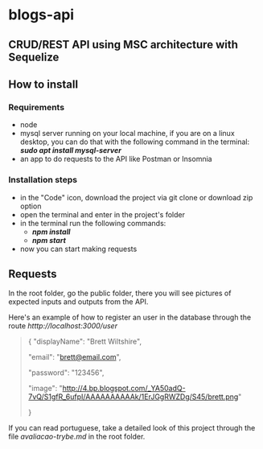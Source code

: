 # blogs-api
## CRUD/REST API using MSC architecture with Sequelize

## How to install

### Requirements
  - node
  - mysql server running on your local machine, if you are on a linux desktop, you can do that with the following command in the terminal: ***sudo apt install mysql-server***
  - an app to do requests to the API like Postman or Insomnia

### Installation steps
  - in the "Code" icon, download the project via git clone or download zip option
  - open the terminal and enter in the project's folder
  - in the terminal run the following commands:
      - ***npm install***
      - ***npm start***
  - now you can start making requests

## Requests
In the root folder, go the public folder, there you will see pictures of expected inputs and outputs from the API.

Here's an example of how to register an user in the database through the route *htttp://localhost:3000/user*

> {
  > "displayName": "Brett Wiltshire",
  >
  > "email": "brett@email.com",
  >
  > "password": "123456",
  >
  > "image": "http://4.bp.blogspot.com/_YA50adQ-7vQ/S1gfR_6ufpI/AAAAAAAAAAk/1ErJGgRWZDg/S45/brett.png"
  >
> }

If you can read portuguese, take a detailed look of this project through the file *avaliacao-trybe.md* in the root folder.
